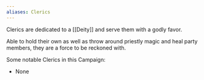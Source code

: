```yaml
---
aliases: Clerics
---
```

Clerics are dedicated to a [[Deity]] and serve them with a godly favor.

Able to hold their own as well as throw around priestly magic and heal party members, they are a force to be reckoned with.

Some notable Clerics in this Campaign:
 
* None